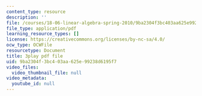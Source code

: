 ```yaml
---
content_type: resource
description: ''
file: /courses/18-06-linear-algebra-spring-2010/9ba2304f3bc403aa625e99238d6195f7_Go2aLo7ZOlU.pdf
file_type: application/pdf
learning_resource_types: []
license: https://creativecommons.org/licenses/by-nc-sa/4.0/
ocw_type: OCWFile
resourcetype: Document
title: 3play pdf file
uid: 9ba2304f-3bc4-03aa-625e-99238d6195f7
video_files:
  video_thumbnail_file: null
video_metadata:
  youtube_id: null
---
```

